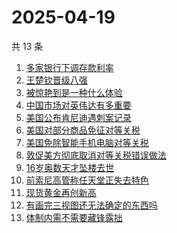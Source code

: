 # 2025-04-19

共 13 条

<!-- BEGIN -->
<!-- 最后更新时间 Sat Apr 19 2025 15:09:11 GMT+0800 (China Standard Time) -->

1. [多家银行下调存款利率](https://www.zhihu.com/search?q=%E5%A4%9A%E5%AE%B6%E9%93%B6%E8%A1%8C%E4%B8%8B%E8%B0%83%E5%AD%98%E6%AC%BE%E5%88%A9%E7%8E%87)
1. [王楚钦晋级八强](https://www.zhihu.com/search?q=%E7%8E%8B%E6%A5%9A%E9%92%A6%E6%99%8B%E7%BA%A7%E5%85%AB%E5%BC%BA)
1. [被惊艳到是一种什么体验](https://www.zhihu.com/search?q=%E8%A2%AB%E6%83%8A%E8%89%B3%E5%88%B0%E6%98%AF%E4%B8%80%E7%A7%8D%E4%BB%80%E4%B9%88%E4%BD%93%E9%AA%8C)
1. [中国市场对英伟达有多重要](https://www.zhihu.com/search?q=%E4%B8%AD%E5%9B%BD%E5%B8%82%E5%9C%BA%E5%AF%B9%E8%8B%B1%E4%BC%9F%E8%BE%BE%E6%9C%89%E5%A4%9A%E9%87%8D%E8%A6%81)
1. [美国公布肯尼迪遇刺案记录](https://www.zhihu.com/search?q=%E7%BE%8E%E5%9B%BD%E5%85%AC%E5%B8%83%E8%82%AF%E5%B0%BC%E8%BF%AA%E9%81%87%E5%88%BA%E6%A1%88%E8%AE%B0%E5%BD%95)
1. [美国对部分商品免征对等关税](https://www.zhihu.com/search?q=%E7%BE%8E%E5%9B%BD%E5%AF%B9%E9%83%A8%E5%88%86%E5%95%86%E5%93%81%E5%85%8D%E5%BE%81%E5%AF%B9%E7%AD%89%E5%85%B3%E7%A8%8E)
1. [美国免除智能手机电脑对等关税](https://www.zhihu.com/search?q=%E7%BE%8E%E5%9B%BD%E5%85%8D%E9%99%A4%E6%99%BA%E8%83%BD%E6%89%8B%E6%9C%BA%E7%94%B5%E8%84%91%E5%AF%B9%E7%AD%89%E5%85%B3%E7%A8%8E)
1. [敦促美方彻底取消对等关税错误做法](https://www.zhihu.com/search?q=%E6%95%A6%E4%BF%83%E7%BE%8E%E6%96%B9%E5%BD%BB%E5%BA%95%E5%8F%96%E6%B6%88%E5%AF%B9%E7%AD%89%E5%85%B3%E7%A8%8E%E9%94%99%E8%AF%AF%E5%81%9A%E6%B3%95%20)
1. [16岁奥数天才坠楼去世](https://www.zhihu.com/search?q=16%E5%B2%81%E5%A5%A5%E6%95%B0%E5%A4%A9%E6%89%8D%E5%9D%A0%E6%A5%BC%E5%8E%BB%E4%B8%96)
1. [前索尼高管称任天堂正失去特色](https://www.zhihu.com/search?q=%E5%89%8D%E7%B4%A2%E5%B0%BC%E9%AB%98%E7%AE%A1%E7%A7%B0%E4%BB%BB%E5%A4%A9%E5%A0%82%E6%AD%A3%E5%A4%B1%E5%8E%BB%E7%89%B9%E8%89%B2)
1. [现货黄金再创新高](https://www.zhihu.com/search?q=%E7%8E%B0%E8%B4%A7%E9%BB%84%E9%87%91%E5%86%8D%E5%88%9B%E6%96%B0%E9%AB%98)
1. [有画完三视图还无法确定的东西吗](https://www.zhihu.com/search?q=%E6%9C%89%E7%94%BB%E5%AE%8C%E4%B8%89%E8%A7%86%E5%9B%BE%E8%BF%98%E6%97%A0%E6%B3%95%E7%A1%AE%E5%AE%9A%E7%9A%84%E4%B8%9C%E8%A5%BF%E5%90%97)
1. [体制内需不需要藏锋露拙](https://www.zhihu.com/search?q=%E4%BD%93%E5%88%B6%E5%86%85%E9%9C%80%E4%B8%8D%E9%9C%80%E8%A6%81%E8%97%8F%E9%94%8B%E9%9C%B2%E6%8B%99)

<!-- END -->
